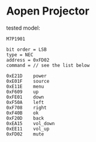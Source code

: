 
# Aopen Projector

tested model:
```
M7P1901
```

```
bit order = LSB
type = NEC
address = 0xFD02
command = // see the list below
```

```
0xE21D    power
0xE01F    source
0xE11E    menu
0xF609    up
0xFE01    down
0xF50A    left
0xF708    right
0xF40B    ok
0xF20D    back
0xEA15    vol_down
0xEE11    vol_up
0xFD02    mute
```
